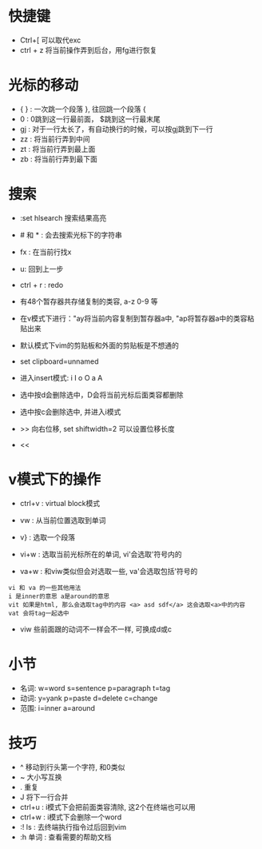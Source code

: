 



# 快捷键
* Ctrl+[ 可以取代exc
* ctrl + z 将当前操作弄到后台，用fg进行恢复

# 光标的移动
* { } : 一次跳一个段落 }, 往回跳一个段落 {
* 0 : 0跳到这一行最前面， $跳到这一行最末尾
* gj : 对于一行太长了，有自动换行的时候，可以按gj跳到下一行
* zz : 将当前行弄到中间
* zt : 将当前行弄到最上面
* zb : 将当前行弄到最下面

# 搜索
* :set hlsearch 搜索结果高亮
* \# 和 \* : 会去搜索光标下的字符串
* fx : 在当前行找x


* u: 回到上一步
* ctrl + r : redo


* 有48个暂存器共存储复制的类容, a-z 0-9 等
* 在v模式下进行："ay将当前内容复制到暂存器a中, "ap将暂存器a中的类容粘贴出来


* 默认模式下vim的剪贴板和外面的剪贴板是不想通的
* set clipboard=unnamed

* 进入insert模式: i I o O a A

* 选中按d会删除选中，D会将当前光标后面类容都删除
* 选中按c会删除选中, 并进入i模式

* \>> 向右位移, set shiftwidth=2 可以设置位移长度
* \<<


# v模式下的操作
* ctrl+v : virtual block模式

* vw : 从当前位置选取到单词
* v} : 选取一个段落 
* vi+w : 选取当前光标所在的单词, vi'会选取'符号内的
* va+w : 和viw类似但会对选取一些, va'会选取包括'符号的
```
vi 和 va 的一些其他用法
i 是inner的意思 a是around的意思
vit 如果是html, 那么会选取tag中的内容 <a> asd sdf</a> 这会选取<a>中的内容
vat 会将tag一起选中
```

* viw 些前面跟的动词不一样会不一样, 可换成d或c

# 小节
* 名词: w=word s=sentence p=paragraph t=tag 
* 动词: y=yank p=paste d=delete c=change
* 范围: i=inner a=around


# 技巧
* ^ 移动到行头第一个字符, 和0类似
* ~ 大小写互换
* . 重复
* J 将下一行合并
* ctrl+u : i模式下会把前面类容清除, 这2个在终端也可以用
* ctrl+w : i模式下会删除一个word
* :! ls : 去终端执行指令过后回到vim
* :h 单词 : 查看需要的帮助文档